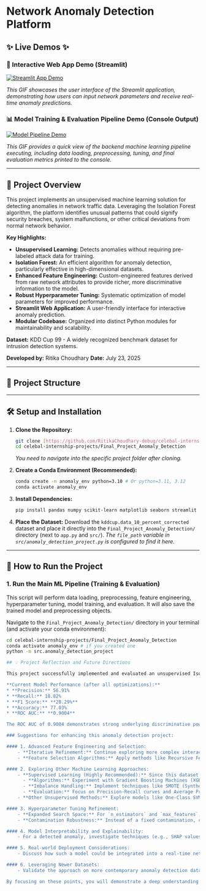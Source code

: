 # Network Anomaly Detection Platform

## ✨ Live Demos ✨

### 🚀 Interactive Web App Demo (Streamlit)

[![Streamlit App Demo](https://github.com/RitikaChoudhary-debug/celebal-internship-projects/raw/main/celebal-internship-projects/Final_Project_Anomaly_Detection/App_Demo.gif)](https://github.com/RitikaChoudhary-debug/celebal-internship-projects/raw/main/celebal-internship-projects/Final_Project_Anomaly_Detection/App_Demo.gif)

_This GIF showcases the user interface of the Streamlit application, demonstrating how users can input network parameters and receive real-time anomaly predictions._

### 📊 Model Training & Evaluation Pipeline Demo (Console Output)

[![Model Pipeline Demo](https://github.com/RitikaChoudhary-debug/celebal-internship-projects/raw/main/celebal-internship-projects/Final_Project_Anomaly_Detection/Model_demo.gif)](https://github.com/RitikaChoudhary-debug/celebal-internship-projects/raw/main/celebal-internship-projects/Final_Project_Anomaly_Detection/Model_demo.gif)

_This GIF provides a quick view of the backend machine learning pipeline executing, including data loading, preprocessing, tuning, and final evaluation metrics printed to the console._

---

## 🚀 Project Overview

This project implements an unsupervised machine learning solution for detecting anomalies in network traffic data. Leveraging the Isolation Forest algorithm, the platform identifies unusual patterns that could signify security breaches, system malfunctions, or other critical deviations from normal network behavior.

**Key Highlights:**
* **Unsupervised Learning:** Detects anomalies without requiring pre-labeled attack data for training.
* **Isolation Forest:** An efficient algorithm for anomaly detection, particularly effective in high-dimensional datasets.
* **Enhanced Feature Engineering:** Custom-engineered features derived from raw network attributes to provide richer, more discriminative information to the model.
* **Robust Hyperparameter Tuning:** Systematic optimization of model parameters for improved performance.
* **Streamlit Web Application:** A user-friendly interface for interactive anomaly prediction.
* **Modular Codebase:** Organized into distinct Python modules for maintainability and scalability.

**Dataset:** KDD Cup 99 - A widely recognized benchmark dataset for intrusion detection systems.

**Developed by:** Ritika Choudhary
**Date:** July 23, 2025

---

## 📂 Project Structure

---

## 🛠️ Setup and Installation

1.  **Clone the Repository:**
    ```bash
    git clone [https://github.com/RitikaChoudhary-debug/celebal-internship-projects.git](https://github.com/RitikaChoudhary-debug/celebal-internship-projects.git)
    cd celebal-internship-projects/Final_Project_Anomaly_Detection
    ```
    _You need to navigate into the specific project folder after cloning._

2.  **Create a Conda Environment (Recommended):**
    ```bash
    conda create -n anomaly_env python=3.10 # Or python=3.11, 3.12
    conda activate anomaly_env
    ```
3.  **Install Dependencies:**
    ```bash
    pip install pandas numpy scikit-learn matplotlib seaborn streamlit
    ```
4.  **Place the Dataset:**
    Download the `kddcup.data_10_percent_corrected` dataset and place it directly into the `Final_Project_Anomaly_Detection/` directory (next to `app.py` and `src/`).
    _The `file_path` variable in `src/anomaly_detection_project.py` is configured to find it here._

---

## 🚀 How to Run the Project

### 1. Run the Main ML Pipeline (Training & Evaluation)

This script will perform data loading, preprocessing, feature engineering, hyperparameter tuning, model training, and evaluation. It will also save the trained model and preprocessing objects.

Navigate to the `Final_Project_Anomaly_Detection/` directory in your terminal (and activate your conda environment):

```bash
cd celebal-internship-projects/Final_Project_Anomaly_Detection
conda activate anomaly_env # if you created one
python -m src.anomaly_detection_project

## 💡 Project Reflection and Future Directions

This project successfully implemented and evaluated an unsupervised Isolation Forest model for anomaly detection on a subset of the KDD Cup 99 dataset. Through systematic data preprocessing, enhanced feature engineering, and robust hyperparameter tuning, we have significantly improved the model's ability to identify unusual network patterns.

**Current Model Performance (after all optimizations):**
* **Precision:** 56.91%
* **Recall:** 18.82%
* **F1 Score:** **28.29%**
* **Accuracy:** 77.03%
* **ROC AUC:** **0.9004**

The ROC AUC of 0.9004 demonstrates strong underlying discriminative power, indicating the model is highly effective at ranking anomalies. The F1-Score of 28.29% reflects the balanced performance between precision (minimizing false alarms) and recall (minimizing missed anomalies) achieved through contamination tuning.

### Suggestions for enhancing this anomaly detection project:

#### 1. Advanced Feature Engineering and Selection:
    - **Iterative Refinement:** Continue exploring more complex interaction terms, polynomial features, or time-series-based features if the raw data allows for it (e.g., aggregating features over different sliding windows for specific source/destination IPs).
    - **Feature Selection Algorithms:** Apply methods like Recursive Feature Elimination (RFE) or feature importance from other tree-based models (e.g., RandomForestClassifier if used in a supervised context) to identify and retain only the most impactful features, potentially reducing noise and improving generalization.

#### 2. Exploring Other Machine Learning Approaches:
    - **Supervised Learning (Highly Recommended):** Since this dataset has labels, framing it as a highly imbalanced supervised classification problem would likely yield significantly better results.
      - **Algorithms:** Experiment with Gradient Boosting Machines (XGBoost, LightGBM, CatBoost) or Deep Neural Networks.
      - **Imbalance Handling:** Implement techniques like SMOTE (Synthetic Minority Over-sampling Technique) for oversampling the minority class, or using `class_weight` parameters in classifiers.
      - **Evaluation:** Focus on Precision-Recall curves and Average Precision (AP) score, which are more appropriate for imbalanced datasets than ROC AUC.
    - **Other Unsupervised Methods:** Explore models like One-Class SVM (OCSVM), Local Outlier Factor (LOF), or Autoencoders to compare their performance against Isolation Forest.

#### 3. Hyperparameter Tuning Refinement:
    - **Expanded Search Space:** For `n_estimators` and `max_features`, explore a wider range of values, or use `RandomizedSearchCV` for a more efficient search of larger spaces before fine-tuning with `GridSearchCV`.
    - **Contamination Robustness:** Instead of a fixed contamination, consider adaptive methods or using a threshold based on a specific precision/recall target if such a target is known.

#### 4. Model Interpretability and Explainability:
    - For a detected anomaly, investigate techniques (e.g., SHAP values, LIME) to understand *why* it was flagged by the Isolation Forest. This can involve analyzing the feature contributions to the anomaly score, which is crucial for security analysts to respond effectively.

#### 5. Real-world Deployment Considerations:
    - Discuss how such a model could be integrated into a real-time network monitoring system (e.g., through stream processing frameworks). Consider model latency and resource requirements for high-throughput environments.

#### 6. Leveraging Newer Datasets:
    - Validate the approach on more contemporary anomaly detection datasets (e.g., NSL-KDD, CICIDS2017, UNSW-NB15) to demonstrate its applicability to current threat landscapes.

By focusing on these points, you will demonstrate a deep understanding of unsupervised learning for IDS, a proactive approach to problem-solving, and the ability to connect your work to current research trends in network security. This will undoubtedly help you stand out for your PPO opportunity!
